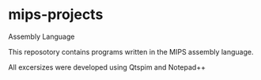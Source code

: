 # mips-projects

Assembly Language

This reposotory contains programs written in the MIPS assembly language.

All excersizes were developed using Qtspim and Notepad++
